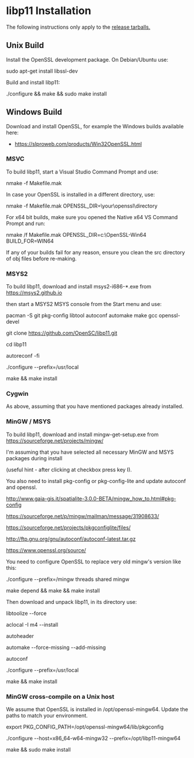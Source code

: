 # libp11 Installation
The following instructions only apply to the [release tarballs.](https://github.com/OpenSC/libp11/releases)

## Unix Build

Install the OpenSSL development package.  On Debian/Ubuntu use:

  sudo apt-get install libssl-dev

Build and install libp11:

  ./configure && make && sudo make install

## Windows Build

Download and install OpenSSL, for example the Windows builds available here:

* https://slproweb.com/products/Win32OpenSSL.html

### MSVC

To build libp11, start a Visual Studio Command Prompt and use:

  nmake -f Makefile.mak

In case your OpenSSL is installed in a different directory, use:

  nmake -f Makefile.mak OPENSSL_DIR=\your\openssl\directory

For x64 bit builds, make sure you opened the Native x64 VS Command Prompt and run:

  nmake /f Makefile.mak OPENSSL_DIR=c:\OpenSSL-Win64 BUILD_FOR=WIN64

If any of your builds fail for any reason, ensure you clean the src directory of obj files before re-making.

### MSYS2

To build libp11, download and install msys2-i686-*.exe from https://msys2.github.io

then start a MSYS2 MSYS console from the Start menu and use:

  pacman -S git pkg-config libtool autoconf automake make gcc openssl-devel

  git clone https://github.com/OpenSC/libp11.git

  cd libp11

  autoreconf -fi

  ./configure --prefix=/usr/local

  make && make install

### Cygwin

As above, assuming that you have mentioned packages already installed.

### MinGW / MSYS

To build libp11, download and install mingw-get-setup.exe from https://sourceforge.net/projects/mingw/

I'm assuming that you have selected all necessary MinGW and MSYS packages during install

(useful hint - after clicking at checkbox press key I).

You also need to install pkg-config or pkg-config-lite and update autoconf and openssl.

http://www.gaia-gis.it/spatialite-3.0.0-BETA/mingw_how_to.html#pkg-config

https://sourceforge.net/p/mingw/mailman/message/31908633/

https://sourceforge.net/projects/pkgconfiglite/files/

http://ftp.gnu.org/gnu/autoconf/autoconf-latest.tar.gz

https://www.openssl.org/source/

You need to configure OpenSSL to replace very old mingw's version like this:

  ./configure --prefix=/mingw threads shared mingw

  make depend && make && make install

Then download and unpack libp11, in its directory use:

  libtoolize --force

  aclocal -I m4 --install

  autoheader

  automake --force-missing --add-missing

  autoconf

  ./configure --prefix=/usr/local

  make && make install

### MinGW cross-compile on a Unix host

We assume that OpenSSL is installed in /opt/openssl-mingw64.
Update the paths to match your environment.

  export PKG_CONFIG_PATH=/opt/openssl-mingw64/lib/pkgconfig

  ./configure --host=x86_64-w64-mingw32 --prefix=/opt/libp11-mingw64

  make && sudo make install

